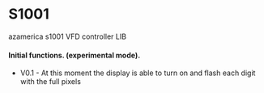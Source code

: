 # S1001
azamerica s1001 VFD controller LIB

#### Initial functions. (experimental mode).
- V0.1 - At this moment the display is able to turn on and flash each digit with the full pixels
